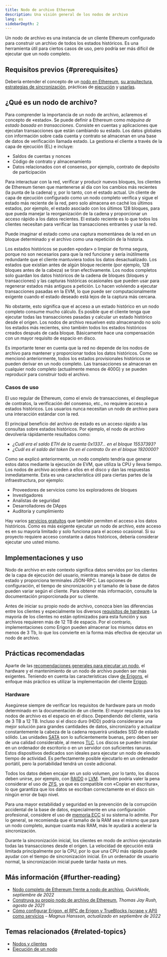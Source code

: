 ```yaml
---
title: Nodo de archivo Ethereum
description: Una visión general de los nodos de archivo
lang: es
sidebarDepth: 2
---
```


Un nodo de archivo es una instancia de un cliente Ethereum configurado para construir un archivo de todos los estados históricos. Es una herramienta útil para ciertos casos de uso, pero podría ser más difícil de ejecutar que un nodo completo.

## Requisitos previos {#prerequisites}

Debería entender el concepto de un [nodo en Ethereum](/developers/docs/nodes-and-clients/), [su arquitectura](/developers/docs/nodes-and-clients/node-architecture/), [estrategias de sincronización](/developers/docs/nodes-and-clients/#sync-modes), prácticas de [ejecución](/developers/docs/nodes-and-clients/run-a-node/) y [usarlas](/developers/docs/apis/json-rpc/).

## ¿Qué es un nodo de archivo?

Para comprender la importancia de un nodo de archivo, aclaremos el concepto de «estado». Se puede definir a Ethereum como _máquina de estado basada en transacciones_. Consiste en cuentas y aplicaciones que ejecutan transacciones que están cambiando su estado. Los datos globales con información sobre cada cuenta y contrato se almacenan en una base de datos de verificación llamada estado. La gestiona el cliente a través de la capa de ejecución (EL) e incluye:

- Saldos de cuentas y nonces
- Código de contrato y almacenamiento
- Datos relacionados con el consenso, por ejemplo, contrato de depósito de participación

Para interactuar con la red, verificar y producir nuevos bloques, los clientes de Ethereum tienen que mantenerse al día con los cambios más recientes (la punta de la cadena) y, por lo tanto, con el estado actual. Un cliente de capa de ejecución configurado como un nodo completo verifica y sigue el estado más reciente de la red, pero solo almacena en caché los últimos estados, por ejemplo, el estado asociado con los últimos 128 bloques, para que pueda manejar la reorganización de la cadena y proporcionar un acceso rápido a los datos recientes. El estado reciente es lo que todos los clientes necesitan para verificar las transacciones entrantes y usar la red.

Puede imaginar el estado como una captura momentánea de la red en un bloque determinado y el archivo como una repetición de la historia.

Los estados históricos se pueden «podar» o limpiar de forma segura, porque no son necesarios para que la red funcione y sería inútilmente redundante que el cliente mantuviera todos los datos desactualizado. Los estados que existían antes de algún bloque reciente (por ejemplo, 128 bloques antes de la cabeza) se tiran efectivamente. Los nodos completos solo guardan los datos históricos de la cadena de bloques (bloques y transacciones) y las capturas históricas ocasionales que pueden usar para regenerar estados más antiguos a petición. Lo hacen volviendo a ejecutar transacciones pasadas en la EVM, lo que puede ser computacionalmente exigente cuando el estado deseado está lejos de la captura más cercana.

No obstante, esto significa que el acceso a un estado histórico en un nodo completo consume mucho cálculo. Es posible que el cliente tenga que ejecutar todas las transacciones pasadas y calcular un estado histórico desde el origen. Los nodos de archivo resuelven esto almacenando no solo los estados más recientes, sino también todos los estados históricos creados después de cada bloque. Básicamente hace una compensación con un mayor requisito de espacio en disco.

Es importante tener en cuenta que la red no depende de los nodos de archivo para mantener y proporcionar todos los datos históricos. Como se mencionó anteriormente, todos los estados provisionales históricos se pueden derivar en un nodo completo. Las transacciones se almacenan en cualquier nodo completo (actualmente menos de 400G) y se pueden reproducir para construir todo el archivo.

### Casos de uso

El uso regular de Ethereum, como el envío de transacciones, el despliegue de contratos, la verificación del consenso, etc., no requiere acceso a estados históricos. Los usuarios nunca necesitan un nodo de archivo para una interacción estándar con la red.

El principal beneficio del archivo de estado es un acceso rápido a las consultas sobre estados históricos. Por ejemplo, el nodo de archivo devolvería rápidamente resultados como:

- _¿Cuál era el saldo ETH de la cuenta 0x1337... en el bloque 15537393?_
- _¿Cuál es el saldo del token 0x en el contrato 0x en el bloque 1920000?_

Como se explicó anteriormente, un nodo completo tendría que generar estos datos mediante la ejecución de EVM, que utiliza la CPU y lleva tiempo. Los nodos de archivo acceden a ellos en el disco y dan las respuestas inmediatamente. Esta es una característica útil para ciertas partes de la infraestructura, por ejemplo:

- Proveedores de servicios como los exploradores de bloques
- Investigadores
- Analistas de seguridad
- Desarrolladores de DApps
- Auditoría y cumplimiento

Hay varios [servicios gratuitos](/developers/docs/nodes-and-clients/nodes-as-a-service/) que también permiten el acceso a los datos históricos. Como es más exigente ejecutar un nodo de archivo, este acceso es en su mayoría limitado y solo funciona para el acceso ocasional. Si su proyecto requiere acceso constante a datos históricos, debería considerar ejecutar uno usted mismo.

## Implementaciones y uso

Nodo de archivo en este contexto significa datos servidos por los clientes de la capa de ejecución del usuario, mientras maneja la base de datos de estado y proporciona terminales JSON-RPC. Las opciones de configuración, el tiempo de sincronización y el tamaño de la base de datos pueden variar según el cliente. Para obtener más información, consulte la documentación proporcionada por su cliente.

Antes de iniciar su propio nodo de archivo, conozca bien las diferencias entre los clientes y especialmente los diversos [requisitos de hardware](/developers/docs/nodes-and-clients/run-a-node/#requirements). La mayoría de los clientes no están optimizados para esta función y sus archivos requieren más de 12 TB de espacio. Por el contrario, implementaciones como Erigon pueden almacenar los mismos datos en menos de 3 Tb, lo que los convierte en la forma más efectiva de ejecutar un nodo de archivo.

## Prácticas recomendadas

Aparte de las [recomendaciones generales para ejecutar un nodo](developers/docs/nodes-and-clients/run-a-node/), el hardware y el mantenimiento de un nodo de archivo pueden ser más exigentes. Teniendo en cuenta las características clave [de Erigons](https://github.com/ledgerwatch/erigon#key-features), el enfoque más práctico es utilizar la implementación del cliente [Erigon](/developers/docs/nodes-and-clients/#erigon).

### Hardware

Asegúrese siempre de verificar los requisitos de hardware para un modo determinado en la documentación de un cliente. El mayor requisito para los nodos de archivo es el espacio en el disco. Dependiendo del cliente, varía de 3 TB a 12 TB. Incluso si el disco duro (HDD) podría considerarse una mejor solución para grandes cantidades de datos, sincronizarlo y actualizar constantemente la cabeza de la cadena requerirá unidades SSD de estado sólido. Las unidades [SATA](https://www.cleverfiles.com/help/sata-hard-drive.html) son lo suficientemente buenas, pero deben ser de una calidad considerable, al menos [TLC](https://blog.synology.com/tlc-vs-qlc-ssds-what-are-the-differences). Los discos se pueden instalar en un ordenador de escritorio o en un servidor con suficientes ranuras. Estos dispositivos dedicados son ideales para ejecutar un nodo de elevado tiempo de actividad. Es perfectamente posible ejecutarlo en un ordenador portátil, pero la portabilidad tendrá un coste adicional.

Todos los datos deben encajar en un solo volumen, por lo tanto, los discos deben unirse, por ejemplo, con [RAID0](https://en.wikipedia.org/wiki/Standard_RAID_levels#RAID_0) o [LVM](https://web.mit.edu/rhel-doc/5/RHEL-5-manual/Deployment_Guide-en-US/ch-lvm.html). También podría valer la pena considerar el uso de [ZFS](https://en.wikipedia.org/wiki/ZFS), ya que es compatible con «Copiar en escritura», lo que garantiza que los datos se escriban correctamente en el disco sin ningún error de bajo nivel.

Para una mayor estabilidad y seguridad en la prevención de la corrupción accidental de la base de datos, especialmente en una configuración profesional, considere el uso de [memoria ECC](https://en.wikipedia.org/wiki/ECC_memory) si su sistema lo admite. Por lo general, se recomienda que el tamaño de la RAM sea el mismo que para un nodo completo, aunque cuanta más RAM, más le ayudará a acelerar la sincronización.

Durante la sincronización inicial, los clientes en modo de archivo ejecutarán todas las transacciones desde el origen. La velocidad de ejecución está limitada principalmente por la CPU, por lo que una CPU más rápida puede ayudar con el tiempo de sincronización inicial. En un ordenador de usuario normal, la sincronización inicial puede tardar hasta un mes.

## Más información {#further-reading}

- [Nodo completo de Ethereum frente a nodo de archivo](https://www.quicknode.com/guides/infrastructure/ethereum-full-node-vs-archive-node), _QuickNode, septiembre de 2022_
- [Construya su propio nodo de archivo de Ethereum](https://tjayrush.medium.com/building-your-own-ethereum-archive-node-72c014affc09), _Thomas Jay Rush, agosto de 2021_
- [Cómo configurar Erigon, el RPC de Erigon y TrueBlocks (scrape y API) como servicios](https://magnushansson.xyz/blog_posts/crypto_defi/2022-01-10-Erigon-Trueblocks) _– Magnus Hansson, actualizado en septiembre de 2022_

## Temas relacionados {#related-topics}

- [ Nodos y clientes](/developers/docs/nodes-and-clients/)
- [Ejecución de un nodo](/developers/docs/nodes-and-clients/run-a-node/)
